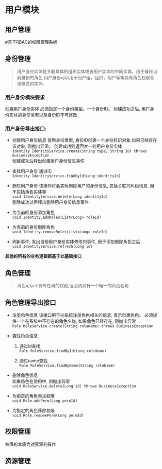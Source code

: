 # 用户模块
## 用户管理

#基于RBAC的权限管理系统
## 身份管理
> 用户身份实体是关联具体的组织实体或者用户实体的中间实体，用于操作当前身份的角色
>用户身份可以用于用户组，组织，用户等等具有角色权限管理概念的实体。

### 用户身份模块要求
创建用户身份实体 必须指定一个身份类型，一个身份ID。
创建成功之后, 用户身份实体的身份类型以及身份ID不可修改

### 用户身份导出接口:
* 创建用户身份信息
使用身份类型, 身份ID创建一个身份标识对象,如果已经存在该对象, 则抛出异常。
创建成功则返回唯一的用户身份实体 \
`Identity IdentityService.create(String type, String ID) throws BusinessException`\
创建成功后释出创建用户身份信息事件

* 查找用户身份 通过ID\
`Identity IdentityService.findById(Long identityId)`

*  删除用户身份
该操作将会实际删除用户的身份信息, 包括关联的角色信息, 但不包括角色实体等\
`void IdentityService.delete(Long identityId)`\
删除成功过后释出删除用户身份信息事件

* 为当前的身份添加角色\
`void Identity.addRoles(List<Long> roleId)`

* 为当前的身份删除角色\
`void Identity.removeRoles(List<Long> roleId)`

* 刷新事件, 发出当前用户身份实体修改的事件, 用于添加删除角色之后\
`void IdentityService.refresh(Long id)`

**其他的所有的业务逻辑都基于此基础接口**

## 角色管理
> 角色可以不具有任何的权限,但必须具有一个唯一的角色名称

## 角色管理导出接口

* 注册角色信息
该接口用于向系统注册角色相关的信息, 表示创建角色。
必须提供一个在系统中不存在的角色名称, 如果角色已经存在, 则抛出异常\
`Role RoleService.create(String roleName) throws BusinessException`

* 查找角色信息
    1. 通过Id查找\
    `Role RoleService.findById(Long roleName)`

    2. 通过name查找\
    `Role RoleService.findByName(String roleName)`
    
* 删除角色信息\
 如果角色在使用中, 则抛出异常\
 `void RoleService.delete(Long id) throws BusinessException`
 
* 为指定的角色添加权限\
`void Role.addPerm(Long permId)`

* 为指定的角色移除权限\
`void Role.removePerm(Long permId)`

## 权限管理
权限的本质为对资源的操作

## 资源管理

